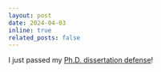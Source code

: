 ```yaml
---
layout: post
date: 2024-04-03
inline: true
related_posts: false
---
```


I just passed my [Ph.D. dissertation defense](https://calendars.illinois.edu/detail/7?eventId=33486789)! 
